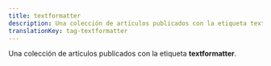 ```yaml
---
title: textformatter
description: Una colección de artículos publicados con la etiqueta textformatter.
translationKey: tag-textformatter
---
```

Una colección de artículos publicados con la etiqueta **textformatter**.

